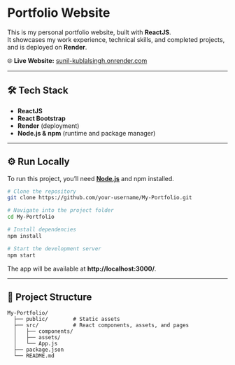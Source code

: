# Portfolio Website

This is my personal portfolio website, built with **ReactJS**.  
It showcases my work experience, technical skills, and completed projects, and is deployed on **Render**.  

🌐 **Live Website:** [sunil-kublalsingh.onrender.com](http://sunil-kublalsingh.onrender.com/)

---

## 🛠 Tech Stack
- **ReactJS**  
- **React Bootstrap**  
- **Render** (deployment)  
- **Node.js & npm** (runtime and package manager)

---

## ⚙️ Run Locally
To run this project, you’ll need **[Node.js](https://nodejs.org/)** and npm installed.  

```bash
# Clone the repository
git clone https://github.com/your-username/My-Portfolio.git

# Navigate into the project folder
cd My-Portfolio

# Install dependencies
npm install

# Start the development server
npm start
```

The app will be available at **http://localhost:3000/**.  

---

## 📂 Project Structure
```
My-Portfolio/
  ├── public/        # Static assets
  ├── src/           # React components, assets, and pages
  │   ├── components/
  │   ├── assets/
  │   └── App.js
  ├── package.json
  └── README.md
```
